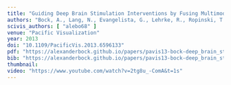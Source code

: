 ```yaml
---
title: "Guiding Deep Brain Stimulation Interventions by Fusing Multimodal Uncertainty Regions"
authors: "Bock, A., Lang, N., Evangelista, G., Lehrke, R., Ropinski, T."
scivis_authors: [ "alebo68" ]
venue: "Pacific Visualization"
year: 2013
doi: "10.1109/PacificVis.2013.6596133"
pdf: "https://alexanderbock.github.io/papers/pavis13-bock-deep_brain_stimulation.pdf"
bib: "https://alexanderbock.github.io/papers/pavis13-bock-deep_brain_stimulation.bib"
thumbnail: 
video: "https://www.youtube.com/watch?v=2tg8u_-ComA&t=1s"
---
```


